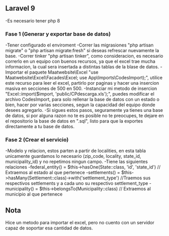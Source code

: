 ## Laravel 9
-Es necesario tener php 8

### Fase 1 (Generar y exportar base de datos)
-Tener configurado el enviroment
-Correr las migrasiones "php artisan migrate" o "php artisan migrate:fresh" si deseas refrescar nuevamente la base.
-Correr tinker "php artisan tinker", como consideracion, es necesario correrlo en un equipo con buenos recursos, ya que el excel trae mucha informacion, la cual sera insertada a distintas tablas de la blase de datos.
-Importar el paquete Maatwebsite\Excel "use Maatwebsite\Excel\Facades\Excel; use App\Imports\CodesImport);", utilice este recurso para leer el excel, partirlo por paginas y hacer una insercion masiva en secciones de 500 en 500.
-Instanciar mi metodo de insercion "Excel::import($import, 'public/CPdescarga.xls');", puedes modificar el archivo CodesImport, para solo rellenar la base de datos con un estado o bien, hacer por varias secciones, segun la capacidad del equipo donde desees agregarlo.
-Si sigues estos pasos, seguramente ya tienes una base de datos, si por alguna razon no te es posible no te preocupes, te dejare en el repositorio la base de datos en ".sql", listo para que la exportes directamente a tu base de datos.


### Fase 2 (Crear el servicio)

-Modelo y relacion, estos parten a partir de localities, en esta tabla unicamente guardamos lo necesario (zip_code, locality, state_id, municipality_id) y no repetimos ningun campo.
-Tiene las siguientes relaciones
-federal_entity() = $this->hasOne(State::class, 'id', 'state_id') // Extraemos al estado al que pertenece
-settlements() = $this->hasMany(Settlement::class)->with('settlement_type') //Traemos sus respectivos settlements y a cada uno su respectivo settlement_type
-municipality() = $this->belongsTo(Municipality::class) // Extraemos al municipio al que pertenece

## Nota
Hice un metodo para importar el excel, pero no cuento con un servidor capaz de soportar esa cantidad de datos.

